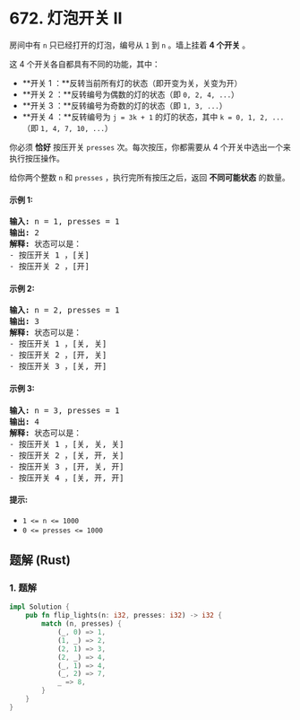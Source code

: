 # 672. 灯泡开关 Ⅱ
房间中有 `n` 只已经打开的灯泡，编号从 `1` 到 `n` 。墙上挂着 **4 个开关** 。

这 4 个开关各自都具有不同的功能，其中：

* **开关 1 ：**反转当前所有灯的状态（即开变为关，关变为开）
* **开关 2 ：**反转编号为偶数的灯的状态（即 `0, 2, 4, ...`）
* **开关 3 ：**反转编号为奇数的灯的状态（即 `1, 3, ...`）
* **开关 4 ：**反转编号为 `j = 3k + 1` 的灯的状态，其中 `k = 0, 1, 2, ...`（即 `1, 4, 7, 10, ...`）

你必须 **恰好** 按压开关 `presses` 次。每次按压，你都需要从 4 个开关中选出一个来执行按压操作。

给你两个整数 `n` 和 `presses` ，执行完所有按压之后，返回 **不同可能状态** 的数量。

#### 示例 1:
<pre>
<strong>输入:</strong> n = 1, presses = 1
<strong>输出:</strong> 2
<strong>解释:</strong> 状态可以是：
- 按压开关 1 ，[关]
- 按压开关 2 ，[开]
</pre>

#### 示例 2:
<pre>
<strong>输入:</strong> n = 2, presses = 1
<strong>输出:</strong> 3
<strong>解释:</strong> 状态可以是：
- 按压开关 1 ，[关, 关]
- 按压开关 2 ，[开, 关]
- 按压开关 3 ，[关, 开]
</pre>

#### 示例 3:
<pre>
<strong>输入:</strong> n = 3, presses = 1
<strong>输出:</strong> 4
<strong>解释:</strong> 状态可以是：
- 按压开关 1 ，[关, 关, 关]
- 按压开关 2 ，[关, 开, 关]
- 按压开关 3 ，[开, 关, 开]
- 按压开关 4 ，[关, 开, 开]
</pre>

#### 提示:
* `1 <= n <= 1000`
* `0 <= presses <= 1000`

## 题解 (Rust)

### 1. 题解
```Rust
impl Solution {
    pub fn flip_lights(n: i32, presses: i32) -> i32 {
        match (n, presses) {
            (_, 0) => 1,
            (1, _) => 2,
            (2, 1) => 3,
            (2, _) => 4,
            (_, 1) => 4,
            (_, 2) => 7,
            _ => 8,
        }
    }
}
```
